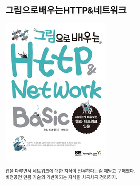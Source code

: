 # 그림으로배우는HTTP&네트워크
![alt text](../resource/img/그림으로배우는HTTP.png "book")

웹을 다루면서 네트워크에 대한 지식이 전무하다는걸 깨닫고 구매했다.<br>
비전공인 만큼 기술의 기반이되는 지식을 차곡차곡 정리하자.
